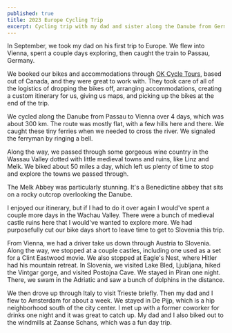 ```yaml
---
published: true
title: 2023 Europe Cycling Trip
excerpt: Cycling trip with my dad and sister along the Danube from Germany to Austria
---
```


In September, we took my dad on his first trip to Europe. We flew into Vienna, spent a couple days exploring, then
caught the train to Passau, Germany. 

We booked our bikes and accommodations through [OK Cycle Tours](https://okcycletours.com/tours), based out 
of Canada, and they were great to work with. They took care of all of the logistics of dropping the bikes off,
arranging accommodations, creating a custom itinerary for us, giving us maps, and picking up the bikes at the end of the trip.

We cycled along the Danube from Passau to Vienna over 4 days, which was about 300 km. 
The route was mostly flat, with a few hills here and there. We caught these tiny ferries when we needed to cross the river.
We signaled the ferryman by ringing a bell.

Along the way, we passed through some gorgeous wine country in the Wassau Valley dotted with little medieval towns and ruins, like Linz and Melk. 
We biked about 50 miles a day, which left us plenty of time to stop and explore the towns we passed through.

The Melk Abbey was particularly stunning. It's a Benedictine abbey that sits on a rocky outcrop overlooking the Danube.

I enjoyed our itinerary, but if I had to do it over again I would've spent a couple more days in the Wachau Valley.
There were a bunch of medieval castle ruins here that I would've wanted to explore more. We had purposefully cut our 
bike days short to leave time to get to Slovenia this trip. 

From Vienna, we had a driver take us down through Austria to Slovenia. Along the way, we stopped at a couple castles,
including one used as a set for a Clint Eastwood movie. We also stopped at Eagle's Nest, where Hitler had his mountain retreat. 
In Slovenia, we visited Lake Bled, Ljubljana, hiked the Vintgar gorge, and visited Postojna Cave. 
We stayed in Piran one night. There, we swam in the Adriatic and saw a bunch of dolphins in the distance.

We then drove up through Italy to visit Trieste briefly. Then my dad and I flew to Amsterdam for about a week. 
We stayed in De Pijp, which is a hip neighborhood south of the city center. I met up with a former coworker for drinks one night 
and it was great to catch up. My dad and I also biked out to the windmills at Zaanse Schans, which was a fun day trip.
